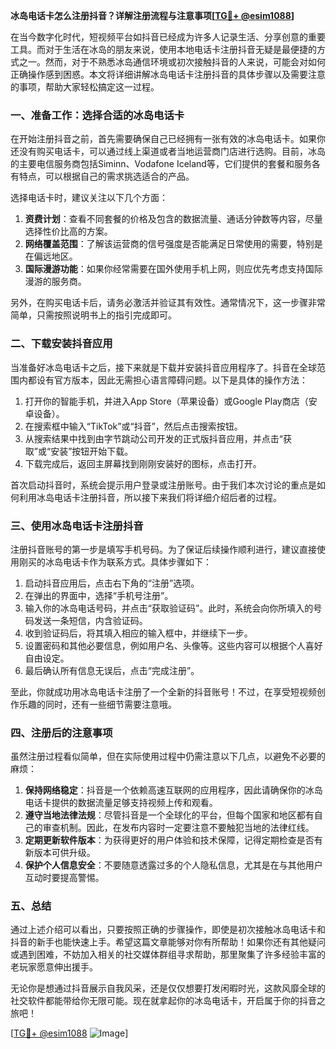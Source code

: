 **冰岛电话卡怎么注册抖音？详解注册流程与注意事项[[TG💪+ @esim1088](https://t.me/s/esim1088)]**

在当今数字化时代，短视频平台如抖音已经成为许多人记录生活、分享创意的重要工具。而对于生活在冰岛的朋友来说，使用本地电话卡注册抖音无疑是最便捷的方式之一。然而，对于不熟悉冰岛通信环境或初次接触抖音的人来说，可能会对如何正确操作感到困惑。本文将详细讲解冰岛电话卡注册抖音的具体步骤以及需要注意的事项，帮助大家轻松搞定这一过程。

### 一、准备工作：选择合适的冰岛电话卡

在开始注册抖音之前，首先需要确保自己已经拥有一张有效的冰岛电话卡。如果你还没有购买电话卡，可以通过线上渠道或者当地运营商门店进行选购。目前，冰岛的主要电信服务商包括Siminn、Vodafone Iceland等，它们提供的套餐和服务各有特点，可以根据自己的需求挑选适合的产品。

选择电话卡时，建议关注以下几个方面：
1. **资费计划**：查看不同套餐的价格及包含的数据流量、通话分钟数等内容，尽量选择性价比高的方案。
2. **网络覆盖范围**：了解该运营商的信号强度是否能满足日常使用的需要，特别是在偏远地区。
3. **国际漫游功能**：如果你经常需要在国外使用手机上网，则应优先考虑支持国际漫游的服务商。

另外，在购买电话卡后，请务必激活并验证其有效性。通常情况下，这一步骤非常简单，只需按照说明书上的指引完成即可。

### 二、下载安装抖音应用

当准备好冰岛电话卡之后，接下来就是下载并安装抖音应用程序了。抖音在全球范围内都设有官方版本，因此无需担心语言障碍问题。以下是具体的操作方法：

1. 打开你的智能手机，并进入App Store（苹果设备）或Google Play商店（安卓设备）。
2. 在搜索框中输入“TikTok”或“抖音”，然后点击搜索按钮。
3. 从搜索结果中找到由字节跳动公司开发的正式版抖音应用，并点击“获取”或“安装”按钮开始下载。
4. 下载完成后，返回主屏幕找到刚刚安装好的图标，点击打开。

首次启动抖音时，系统会提示用户登录或注册账号。由于我们本次讨论的重点是如何利用冰岛电话卡注册抖音，所以接下来我们将详细介绍后者的过程。

### 三、使用冰岛电话卡注册抖音

注册抖音账号的第一步是填写手机号码。为了保证后续操作顺利进行，建议直接使用刚买的冰岛电话卡作为联系方式。具体步骤如下：

1. 启动抖音应用后，点击右下角的“注册”选项。
2. 在弹出的界面中，选择“手机号注册”。
3. 输入你的冰岛电话号码，并点击“获取验证码”。此时，系统会向你所填入的号码发送一条短信，内含验证码。
4. 收到验证码后，将其填入相应的输入框中，并继续下一步。
5. 设置密码和其他必要信息，例如用户名、头像等。这些内容可以根据个人喜好自由设定。
6. 最后确认所有信息无误后，点击“完成注册”。

至此，你就成功用冰岛电话卡注册了一个全新的抖音账号！不过，在享受短视频创作乐趣的同时，还有一些细节需要注意哦。

### 四、注册后的注意事项

虽然注册过程看似简单，但在实际使用过程中仍需注意以下几点，以避免不必要的麻烦：

1. **保持网络稳定**：抖音是一个依赖高速互联网的应用程序，因此请确保你的冰岛电话卡提供的数据流量足够支持视频上传和观看。
2. **遵守当地法律法规**：尽管抖音是一个全球化的平台，但每个国家和地区都有自己的审查机制。因此，在发布内容时一定要注意不要触犯当地的法律红线。
3. **定期更新软件版本**：为获得更好的用户体验和技术保障，记得定期检查是否有新版本可供升级。
4. **保护个人信息安全**：不要随意透露过多的个人隐私信息，尤其是在与其他用户互动时要提高警惕。

### 五、总结

通过上述介绍可以看出，只要按照正确的步骤操作，即使是初次接触冰岛电话卡和抖音的新手也能快速上手。希望这篇文章能够对你有所帮助！如果你还有其他疑问或遇到困难，不妨加入相关的社交媒体群组寻求帮助，那里聚集了许多经验丰富的老玩家愿意伸出援手。

无论你是想通过抖音展示自我风采，还是仅仅想要打发闲暇时光，这款风靡全球的社交软件都能带给你无限可能。现在就拿起你的冰岛电话卡，开启属于你的抖音之旅吧！

[[TG💪+ @esim1088](https://t.me/s/esim1088) ![Image](https://i.postimg.cc/4NQfJmqS/Snipaste-2025-05-13-00-14-12.png)]